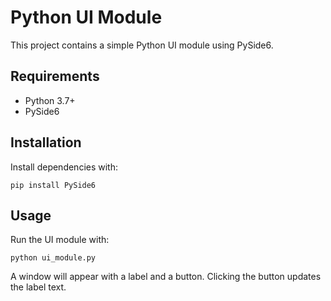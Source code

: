 # Python UI Module

This project contains a simple Python UI module using PySide6.

## Requirements
- Python 3.7+
- PySide6

## Installation
Install dependencies with:

```
pip install PySide6
```

## Usage
Run the UI module with:

```
python ui_module.py
```

A window will appear with a label and a button. Clicking the button updates the label text.
